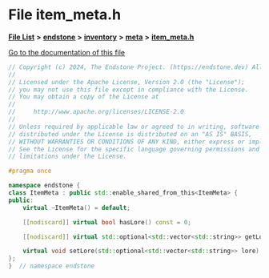 

# File item\_meta.h

[**File List**](files.md) **>** [**endstone**](dir_6cf277b678674f97c7a2b6b3b2447b33.md) **>** [**inventory**](dir_d1e84b530b14f41e8b6f5ec1b5dee76c.md) **>** [**meta**](dir_2d728641c8c30e7cdff7ab60efc98406.md) **>** [**item\_meta.h**](item__meta_8h.md)

[Go to the documentation of this file](item__meta_8h.md)


```C++
// Copyright (c) 2024, The Endstone Project. (https://endstone.dev) All Rights Reserved.
//
// Licensed under the Apache License, Version 2.0 (the "License");
// you may not use this file except in compliance with the License.
// You may obtain a copy of the License at
//
//     http://www.apache.org/licenses/LICENSE-2.0
//
// Unless required by applicable law or agreed to in writing, software
// distributed under the License is distributed on an "AS IS" BASIS,
// WITHOUT WARRANTIES OR CONDITIONS OF ANY KIND, either express or implied.
// See the License for the specific language governing permissions and
// limitations under the License.

#pragma once

namespace endstone {
class ItemMeta : public std::enable_shared_from_this<ItemMeta> {
public:
    virtual ~ItemMeta() = default;

    [[nodiscard]] virtual bool hasLore() const = 0;

    [[nodiscard]] virtual std::optional<std::vector<std::string>> getLore() const = 0;

    virtual void setLore(std::optional<std::vector<std::string>> lore) = 0;
};
}  // namespace endstone
```


